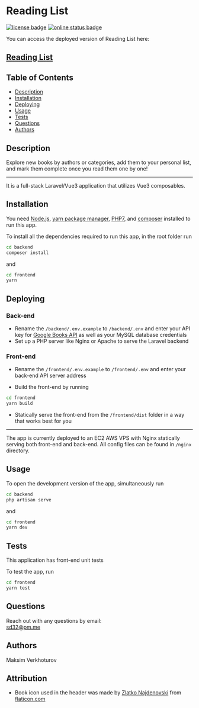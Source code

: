 # Reading List

[![license badge](https://img.shields.io/github/license/mi544/reading-list?style=for-the-badge)](https://choosealicense.com/licenses/mit/)
[![online status badge](https://img.shields.io/website?down_color=lightgrey&down_message=offline&style=for-the-badge&up_color=blue&up_message=online&url=https%3A%2F%2Fbookstore.personal-projects.space%2F)](https://bookstore.personal-projects.space/)

You can access the deployed version of Reading List here:

## [Reading List](https://bookstore.personal-projects.space/)

## Table of Contents

- [Description](#Description)
- [Installation](#Installation)
- [Deploying](#Deploying)
- [Usage](#Usage)
- [Tests](#Tests)
- [Questions](#Questions)
- [Authors](#Authors)

## Description

Explore new books by authors or categories, add them to your personal list, and mark them complete once you read them one by one!

---

It is a full-stack Laravel/Vue3 application that utilizes Vue3 composables.

## Installation

You need [Node.js](https://nodejs.org/en/), [yarn package manager](https://yarnpkg.com/), [PHP7](https://www.php.net/downloads.php), and [composer](https://getcomposer.org/) installed to run this app.

To install all the dependencies required to run this app, in the root folder run

```bash
cd backend
composer install

```

and

```bash
cd frontend
yarn
```

## Deploying

### Back-end

- Rename the `/backend/.env.example` to `/backend/.env` and enter your API key for [Google Books API](https://developers.google.com/books/docs/overview) as well as your MySQL database credentials
- Set up a PHP server like Nginx or Apache to serve the Laravel backend

### Front-end

- Rename the `/frontend/.env.example` to `/frontend/.env` and enter your back-end API server address

- Build the front-end by running

```bash
cd frontend
yarn build
```

- Statically serve the front-end from the `/frontend/dist` folder in a way that works best for you

---

The app is currently deployed to an EC2 AWS VPS with Nginx statically serving both front-end and back-end. All config files can be found in `/nginx` directory.

## Usage

To open the development version of the app, simultaneously run

```bash
cd backend
php artisan serve
```

and

```bash
cd frontend
yarn dev
```

## Tests

This application has front-end unit tests

To test the app, run

```bash
cd frontend
yarn test
```

## Questions

Reach out with any questions by email:  
sd32@pm.me

## Authors

Maksim Verkhoturov

## Attribution

- Book icon used in the header was made by [Zlatko Najdenovski](https://www.flaticon.com/authors/zlatko-najdenovski) from [flaticon.com](https://flaticon.com/)
